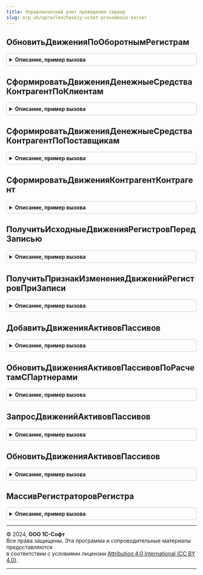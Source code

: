 ```yaml
---
title: Управленческий учет проведение сервер
slug: erp_uh/upravlencheskiy-uchet-provedenie-server
---
```



## ОбновитьДвиженияПоОборотнымРегистрам
<details style="margin: 1em 0; padding: 0.5em; border: 1px solid #ccc; border-radius: 6px;">

<summary style="font-weight: bold; cursor: pointer;">Описание, пример вызова</summary>

```bsl

// Обновить все отложенные движения по оборотным регистрам:
// - в регистре "Движения Денежные средства - Контрагент" по клиентам и поставщикам
// - в регистре "Движения Контрагент - Контрагент".
//
// Параметры:
//  МассивДокументов - Массив из ДокументСсылка - массив документов для которых необходимо сформировать движения.
//
// Возвращаемое значение:
//  Массив из ДокументСсылка- документы по которым были изменены движения влияющие на формирование проводк регл. учета.
//
Функция ОбновитьДвиженияПоОборотнымРегистрам(МассивДокументов) Экспорт
```

Пример вызова
```bsl
Результат = УправленческийУчетПроведениеСервер.ОбновитьДвиженияПоОборотнымРегистрам(МассивДокументов) 
```
</details>

## СформироватьДвиженияДенежныеСредстваКонтрагентПоКлиентам
<details style="margin: 1em 0; padding: 0.5em; border: 1px solid #ccc; border-radius: 6px;">

<summary style="font-weight: bold; cursor: pointer;">Описание, пример вызова</summary>

```bsl

// Формирование отложенных движений в регистре "Движения Денежные средства - Контрагент" по клиентам.
//
// Параметры:
//	МассивДокументов - Массив из ДокументСсылка - массив документов.
//	ИзмененныеДокументы - ТаблицаЗначений - таблица изменнных документов.
//	ДляОтладки - Структура, Неопределено - Структура в которой возвращается информация для отладки.
//
Процедура СформироватьДвиженияДенежныеСредстваКонтрагентПоКлиентам(МассивДокументов, ИзмененныеДокументы = Неопределено, ДляОтладки = Неопределено) Экспорт
```

Пример вызова
```bsl
УправленческийУчетПроведениеСервер.СформироватьДвиженияДенежныеСредстваКонтрагентПоКлиентам(МассивДокументов, ИзмененныеДокументы, ДляОтладки);
```
</details>

## СформироватьДвиженияДенежныеСредстваКонтрагентПоПоставщикам
<details style="margin: 1em 0; padding: 0.5em; border: 1px solid #ccc; border-radius: 6px;">

<summary style="font-weight: bold; cursor: pointer;">Описание, пример вызова</summary>

```bsl

// Формирование отложенных движений в регистре "Движения Денежные средства - Контрагент" по поставщикам.
//
// Параметры:
//	МассивДокументов - Массив из ДокументСсылка - массив документов.
//	ИзмененныеДокументы - ТаблицаЗначений - таблица изменнных документов.
//	ДляОтладки - Структура, Неопределено - Структура в которой возвращается информация для отладки.
//
Процедура СформироватьДвиженияДенежныеСредстваКонтрагентПоПоставщикам(МассивДокументов, ИзмененныеДокументы = Неопределено, ДляОтладки = Неопределено) Экспорт
```

Пример вызова
```bsl
УправленческийУчетПроведениеСервер.СформироватьДвиженияДенежныеСредстваКонтрагентПоПоставщикам(МассивДокументов, ИзмененныеДокументы, ДляОтладки);
```
</details>

## СформироватьДвиженияКонтрагентКонтрагент
<details style="margin: 1em 0; padding: 0.5em; border: 1px solid #ccc; border-radius: 6px;">

<summary style="font-weight: bold; cursor: pointer;">Описание, пример вызова</summary>

```bsl

// Формирование отложенных движений в регистре "Движения Контрагент - Контрагент" по поставщикам.
//
// Параметры:
//	МассивДокументовРасчетов - Массив из ДокументСсылка - массив документов для которых необходимо сформировать движения.
//	ИзмененныеДокументы - ТаблицаЗначений - таблица изменнных документов.
//	ДляОтладки - Структура, Неопределено - Структура в которой возвращается информация для отладки.
//
Процедура СформироватьДвиженияКонтрагентКонтрагент(МассивДокументовРасчетов, ИзмененныеДокументы = Неопределено, ДляОтладки = Неопределено) Экспорт
```

Пример вызова
```bsl
УправленческийУчетПроведениеСервер.СформироватьДвиженияКонтрагентКонтрагент(МассивДокументовРасчетов, ИзмененныеДокументы, ДляОтладки);
```
</details>

## ПолучитьИсходныеДвиженияРегистровПередЗаписью
<details style="margin: 1em 0; padding: 0.5em; border: 1px solid #ccc; border-radius: 6px;">

<summary style="font-weight: bold; cursor: pointer;">Описание, пример вызова</summary>

```bsl

// Обработчик подписки на событие ПолучитьИсходныеДвиженияРегистров.
//
// Параметры:
//  Источник - РегистрНакопленияНаборЗаписей - записываемый регистр накопления.
//  Отказ - Булево - признак отказа от записи набора регистра.
//  Замещение - Булево - Истина - запись осуществляется с заменой существующих в базе данных записей.
//
Процедура ПолучитьИсходныеДвиженияРегистровПередЗаписью(Источник, Отказ, Замещение) Экспорт
```

Пример вызова
```bsl
УправленческийУчетПроведениеСервер.ПолучитьИсходныеДвиженияРегистровПередЗаписью(Источник, Отказ, Замещение) 
```
</details>

## ПолучитьПризнакИзмененияДвиженийРегистровПриЗаписи
<details style="margin: 1em 0; padding: 0.5em; border: 1px solid #ccc; border-radius: 6px;">

<summary style="font-weight: bold; cursor: pointer;">Описание, пример вызова</summary>

```bsl

// Обработчик подписки на событие ПолучитьПризнакИзмененияДвиженийРегистров.
//
// Параметры:
//  Источник - РегистрНакопленияНаборЗаписей - записываемый регистр накопления.
//  Отказ - Булево - признак отказа от записи набора регистра.
//  Замещение - Булево - Истина - запись осуществляется с заменой существующих в базе данных записей.
//
Процедура ПолучитьПризнакИзмененияДвиженийРегистровПриЗаписи(Источник, Отказ, Замещение) Экспорт
```

Пример вызова
```bsl
УправленческийУчетПроведениеСервер.ПолучитьПризнакИзмененияДвиженийРегистровПриЗаписи(Источник, Отказ, Замещение) 
```
</details>

## ДобавитьДвиженияАктивовПассивов
<details style="margin: 1em 0; padding: 0.5em; border: 1px solid #ccc; border-radius: 6px;">

<summary style="font-weight: bold; cursor: pointer;">Описание, пример вызова</summary>

```bsl

// Для целей формирования управленческого баланса добавляет движения по регистру ПрочиеАктивыПассивы
// по правилам формирования двойной записи.
//
// Параметры:
//  СсылкаНаДокумент - ДокументСсылка, Структура из КлючИЗначение - ссылка документа для которого необходимо сформировать и записать движения упр. баланса:
//                                      * Ссылка - ДокументСсылка
//  Движения - КоллекцияДвижений - наборы записей регистров документа.
//
Процедура ДобавитьДвиженияАктивовПассивов(СсылкаНаДокумент, Движения) Экспорт
```

Пример вызова
```bsl
УправленческийУчетПроведениеСервер.ДобавитьДвиженияАктивовПассивов(СсылкаНаДокумент, Движения) 
```
</details>

## ОбновитьДвиженияАктивовПассивовПоРасчетамСПартнерами
<details style="margin: 1em 0; padding: 0.5em; border: 1px solid #ccc; border-radius: 6px;">

<summary style="font-weight: bold; cursor: pointer;">Описание, пример вызова</summary>

```bsl

// Для целей формирования управленческого баланса обновляет движения по регистру ПрочиеАктивыПассивы
// после отложенного распределения взаиморасчетов с партнерами.
//
// Параметры:
//  РегистраторыКОтражению - Массив из ДокументСсылка - массив документов затронутых отложенным распределение взаиморасчетов с партнерами.
//  ПараметрыОтладки - Структура - дополнительные параметры.
//
Процедура ОбновитьДвиженияАктивовПассивовПоРасчетамСПартнерами(РегистраторыКОтражению, ПараметрыОтладки = Неопределено) Экспорт
```

Пример вызова
```bsl
УправленческийУчетПроведениеСервер.ОбновитьДвиженияАктивовПассивовПоРасчетамСПартнерами(РегистраторыКОтражению, ПараметрыОтладки);
```
</details>

## ЗапросДвиженийАктивовПассивов
<details style="margin: 1em 0; padding: 0.5em; border: 1px solid #ccc; border-radius: 6px;">

<summary style="font-weight: bold; cursor: pointer;">Описание, пример вызова</summary>

```bsl

// Для целей формирования управленческого баланса формирует запрос движений по регистру ПрочиеАктивыПассивы
// после расчета себестоимости.
//
// Параметры:
//  ПараметрыДвижений - Структура - параметры формирования запроса баланса активовов/пассивов.
//  ПараметрыОтладки - Структура - дополнительные параметры..
//
// Возвращаемое значение:
//  Запрос, Неопределено - Запрос движений активов/пассивов
//
Функция ЗапросДвиженийАктивовПассивов(ПараметрыДвижений, ПараметрыОтладки = Неопределено) Экспорт
```

Пример вызова
```bsl
Результат = УправленческийУчетПроведениеСервер.ЗапросДвиженийАктивовПассивов(ПараметрыДвижений, ПараметрыОтладки);
```
</details>

## ОбновитьДвиженияАктивовПассивов
<details style="margin: 1em 0; padding: 0.5em; border: 1px solid #ccc; border-radius: 6px;">

<summary style="font-weight: bold; cursor: pointer;">Описание, пример вызова</summary>

```bsl

// Для целей формирования управленческого баланса записывает движения по регистру ПрочиеАктивыПассивы
// по правилам формирования двойной записи.
//
// Параметры:
//  СсылкаНаДокумент - Структура из КлючИЗначение
//                       * Ссылка - ДокументСсылка
//                     ДокументСсылка   - ссылка документа для которого необходимо сформировать и записать движения упр. баланса
//  Движения - Структура из КлючИЗначение
//               * Ключ - Имя регистра как в метаданных
//               * Значение - НаборЗаписейРегистра
//             КоллекцияДвижений - наборы записей регистров документа пеерданные в коллекции двжений или структуре имитирующей эту коллекцию.
//
Процедура ОбновитьДвиженияАктивовПассивов(СсылкаНаДокумент, Движения) Экспорт
```

Пример вызова
```bsl
УправленческийУчетПроведениеСервер.ОбновитьДвиженияАктивовПассивов(СсылкаНаДокумент, Движения) 
```
</details>

## МассивРегистраторовРегистра
<details style="margin: 1em 0; padding: 0.5em; border: 1px solid #ccc; border-radius: 6px;">

<summary style="font-weight: bold; cursor: pointer;">Описание, пример вызова</summary>

```bsl

// Получает все регистраторы регистра накопления.
//
// Параметры:
//  ИмяРегистра - Строка - Имя регистра накопления.
//
// Возвращаемое значение:
//  Массив из ОписаниеТипов - типов регистраторов регистра накопления.
//
Функция МассивРегистраторовРегистра(ИмяРегистра) Экспорт
```

Пример вызова
```bsl
Результат = УправленческийУчетПроведениеСервер.МассивРегистраторовРегистра(ИмяРегистра) 
```
</details>

---

© 2024, **ООО 1С-Софт**  
Все права защищены. Эта программа и сопроводительные материалы предоставляются  
в соответствии с условиями лицензии [Attribution 4.0 International (CC BY 4.0)](https://creativecommons.org/licenses/by/4.0/legalcode).

---
